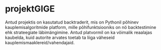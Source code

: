 # projektGIGE

Antud projektis on kasutatud backtraderit, mis on Pythonil põhinev kauplemisalgoritmide platform, mille põhifunktsiooniks on nö backtestimine ehk strateegiate läbimängimine.
Antud platvormil on ka võimalik reaalajas kaubelda, kuid autorite arvates toetab ta liiga väheseid kauplemismaaklereid/vahendajaid.
